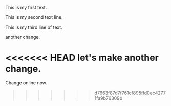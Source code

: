This is my first text.

This is my second text line.

This is my third line of text.

another change.

<<<<<<< HEAD
let's make another change.
=======
Change online now.
>>>>>>> d7663f87d7f761cf895ffd0ec42771fa9b76309b
